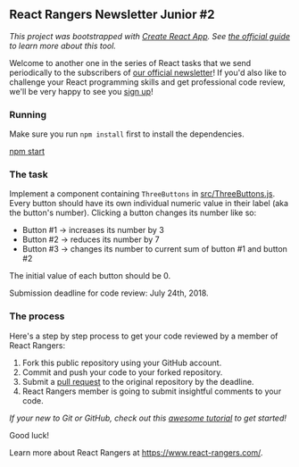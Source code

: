 ## React Rangers Newsletter Junior #2

*This project was bootstrapped with [Create React App](https://github.com/facebookincubator/create-react-app). See
[the official guide](GUIDE.md) to learn more about this tool.*

Welcome to another one in the series of React tasks that we send periodically to the subscribers
of [our official newsletter](http://eepurl.com/dyF8I9)! If you'd also like to challenge your React
programming skills and get professional code review, we'll be very happy to see you
[sign up](http://eepurl.com/dyF8I9)!

### Running

Make sure you run `npm install` first to install the dependencies.

[npm start](GUIDE.md#npm-start)

### The task

Implement a component containing `ThreeButtons` in [src/ThreeButtons.js](src/ThreeButtons.js). Every button should have its own individual numeric value in their label (aka the button's number). Clicking a button changes its number like so:

* Button #1 → increases its number by 3
* Button #2 → reduces its number by 7
* Button #3 → changes its number to current sum of button #1 and button #2

The initial value of each button should be 0.

Submission deadline for code review: July 24th, 2018.

### The process

Here's a step by step process to get your code reviewed by a member of React Rangers:

1. Fork this public repository using your GitHub account.
2. Commit and push your code to your forked repository.
3. Submit a [pull request](https://help.github.com/articles/creating-a-pull-request-from-a-fork/) to the original repository by the deadline.
4. React Rangers member is going to submit insightful comments to your code.

*If your new to Git or GitHub, check out this [awesome tutorial](https://guides.github.com/activities/hello-world/) to get started!*

Good luck!

Learn more about React Rangers at https://www.react-rangers.com/.
